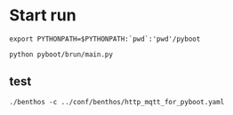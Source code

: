 # Start run

```shell
export PYTHONPATH=$PYTHONPATH:`pwd`:'pwd'/pyboot

python pyboot/brun/main.py
```


## test
```shell
./benthos -c ../conf/benthos/http_mqtt_for_pyboot.yaml
```